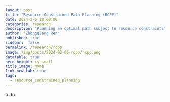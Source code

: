 ```yaml
---
layout: post
title: "Resource Constrained Path Planning (RCPP)"
date: 2024-2-6 12:00:00
categories: research
description: "Planning an optimal path subject to resource constraints"
author: "Zhongqiang Ren"
published: true
sidebar:  false
permalink: /research/rcpp
image: /img/posts/2024-02-06-rcpp/rcpp.png
datatable: true
hero_height: is-small
title_image: None
link-new-tab: true
tags:
  - resource_constrained_planning
---
```



todo
